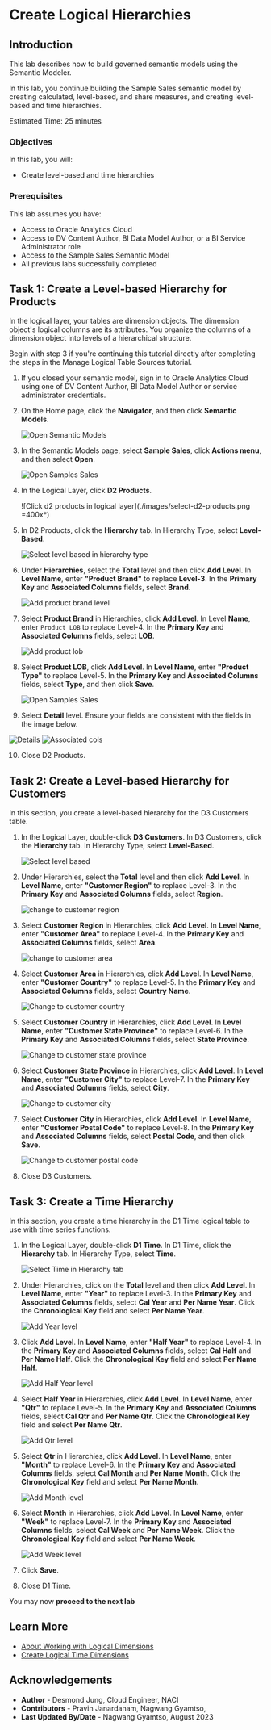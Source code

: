 # Create Logical Hierarchies

## Introduction

This lab describes how to build governed semantic models using the Semantic Modeler.

In this lab, you continue building the Sample Sales semantic model by creating calculated, level-based, and share measures, and creating level-based and time hierarchies.

Estimated Time: 25 minutes

### Objectives

In this lab, you will:
* Create level-based and time hierarchies

### Prerequisites

This lab assumes you have:
* Access to Oracle Analytics Cloud
* Access to DV Content Author, BI Data Model Author, or a BI Service Administrator role
* Access to the Sample Sales Semantic Model
* All previous labs successfully completed


## Task 1: Create a Level-based Hierarchy for Products

In the logical layer, your tables are dimension objects. The dimension object's logical columns are its attributes. You organize the columns of a dimension object into levels of a hierarchical structure.

Begin with step 3 if you're continuing this tutorial directly after completing the steps in the Manage Logical Table Sources tutorial.

1. If you closed your semantic model, sign in to Oracle Analytics Cloud using one of DV Content Author, BI Data Model Author or service administrator credentials.

2. On the Home page, click the **Navigator**, and then click **Semantic Models**.

    ![Open Semantic Models](./images/semantic-models.png)

3. In the Semantic Models page, select **Sample Sales**, click **Actions menu**, and then select **Open**.

    ![Open Samples Sales](./images/open-sample-sales.png)

4. In the Logical Layer, click **D2 Products**.

    ![Click d2 products in logical layer](./images/select-d2-products.png =400x*)

5. In D2 Products, click the **Hierarchy** tab. In Hierarchy Type, select **Level-Based**.

    ![Select level based in hierarchy type](./images/d2-products-level-based.png)

6. Under **Hierarchies**, select the **Total** level and then click **Add Level**. In
**Level Name**, enter **"Product Brand"** to replace **Level-3**. In the **Primary Key** and **Associated Columns** fields, select **Brand**.

    ![Add product brand level](./images/d2-products-product-brand.png)

7. Select **Product Brand** in Hierarchies, click **Add Level**. In Level **Name**, enter <code>Product LOB</code> to replace Level-4. In the **Primary Key** and **Associated Columns** fields,
select **LOB**.

    ![Add product lob](./images/d2-products-product-lob.png)

8. Select **Product LOB**, click **Add Level**. In **Level Name**, enter **"Product Type"** to replace Level-5. In the **Primary Key** and **Associated Columns** fields, select **Type**, and then click **Save**.

    ![Open Samples Sales](./images/d2-products-product-type.png)

9. Select **Detail** level. Ensure your fields are consistent with the fields in the image below.

  ![Details](./images/detail.png)
  ![Associated cols](./images/associated-cols.png)

10. Close D2 Products.

## Task 2: Create a Level-based Hierarchy for Customers

In this section, you create a level-based hierarchy for the D3 Customers table.

1. In the Logical Layer, double-click **D3 Customers**. In D3 Customers, click the **Hierarchy** tab. In Hierarchy Type, select **Level-Based**.

    ![Select level based](./images/d3-customers-level-based.png)

2. Under Hierarchies, select the **Total** level and then click **Add Level**. In **Level Name**, enter **"Customer Region"** to replace Level-3. In the **Primary Key** and **Associated Columns** fields, select **Region**.

    ![change to customer region](./images/d3-customers-custom-region.png)

3. Select **Customer Region** in Hierarchies, click **Add Level**. In **Level Name**, enter **"Customer Area"** to replace Level-4. In the **Primary Key** and **Associated Columns** fields, select **Area**.

    ![change to customer area](./images/d3-customers-customer-area.png)

4. Select **Customer Area** in Hierarchies, click **Add Level**. In **Level Name**, enter **"Customer Country"** to replace Level-5. In the **Primary Key** and **Associated Columns** fields, select **Country Name**.

    ![Change to customer country](./images/d3-customers-customer-country.png)

5. Select **Customer Country** in Hierarchies, click **Add Level**. In **Level Name**, enter **"Customer State Province"** to replace Level-6. In the **Primary Key** and **Associated Columns** fields, select **State Province**.

    ![Change to customer state province](./images/d3-customers-customer-state-province.png)

6. Select **Customer State Province** in Hierarchies, click **Add Level**. In **Level Name**, enter **"Customer City"** to replace Level-7. In the **Primary Key** and **Associated Columns** fields, select **City**.

    ![Change to customer city](./images/d3-customers-customer-ctiy.png)

7. Select **Customer City** in Hierarchies, click **Add Level**. In **Level Name**, enter **"Customer Postal Code"** to replace Level-8. In the **Primary Key** and **Associated Columns** fields, select **Postal Code**, and then click **Save**.

    ![Change to customer postal code](./images/d3-customers-customer-postal-code.png)

8. Close D3 Customers.


## Task 3: Create a Time Hierarchy

In this section, you create a time hierarchy in the D1 Time logical table to use with time series functions.

1. In the Logical Layer, double-click **D1 Time**. In D1 Time, click the **Hierarchy** tab. In Hierarchy Type, select **Time**.

    ![Select Time in Hierarchy tab](./images/d1-time-time.png)

2. Under Hierarchies, click on the **Total** level and then click **Add Level**. In **Level Name**, enter **"Year"** to replace Level-3. In the **Primary Key** and **Associated Columns** fields, select **Cal Year** and **Per Name Year**. Click the **Chronological Key** field and select **Per Name Year**.

    ![Add Year level](./images/d1-time-year.png)

3. Click **Add Level**. In **Level Name**, enter **"Half Year"** to replace Level-4. In the **Primary Key** and **Associated Columns** fields, select **Cal Half** and **Per Name Half**. Click the **Chronological Key** field and select **Per Name Half**.

    ![Add Half Year level](./images/d1-time-half-year.png)

4. Select **Half Year** in Hierarchies, click **Add Level**. In **Level Name**, enter **"Qtr"** to replace Level-5. In the **Primary Key** and **Associated Columns** fields, select **Cal Qtr** and **Per Name Qtr**. Click the **Chronological Key** field and select **Per Name Qtr**.

    ![Add Qtr level](./images/d1-time-qtr.png)

5. Select **Qtr** in Hierarchies, click **Add Level**. In **Level Name**, enter **"Month"** to replace Level-6. In the **Primary Key** and **Associated Columns** fields, select **Cal Month** and **Per Name Month**. Click the **Chronological Key** field and select **Per Name Month**.

    ![Add Month level](./images/d1-time-month.png)

6. Select **Month** in Hierarchies, click **Add Level**. In **Level Name**, enter **"Week"** to replace Level-7. In the **Primary Key** and **Associated Columns** fields, select **Cal Week** and **Per Name Week**. Click the **Chronological Key** field and select **Per Name Week**.

    ![Add Week level](./images/d1-time-week.png)

7. Click **Save**.

8. Close D1 Time.

You may now **proceed to the next lab**

## Learn More
* [About Working with Logical Dimensions](https://docs.oracle.com/en/cloud/paas/analytics-cloud/acmdg/working-logical-hierarchies.html#ACMDG-GUID-9AF96F03-ABBA-43EF-80C9-A8ED6F018DE8)
* [Create Logical Time Dimensions](https://docs.oracle.com/en/cloud/paas/analytics-cloud/acmdg/model-time-series-data.html#ACMDG-GUID-8EC7B9D0-7A0D-4520-9A90-82D625518D4E)

## Acknowledgements
* **Author** - Desmond Jung, Cloud Engineer, NACI
* **Contributors** - Pravin Janardanam, Nagwang Gyamtso,
* **Last Updated By/Date** - Nagwang Gyamtso, August 2023
